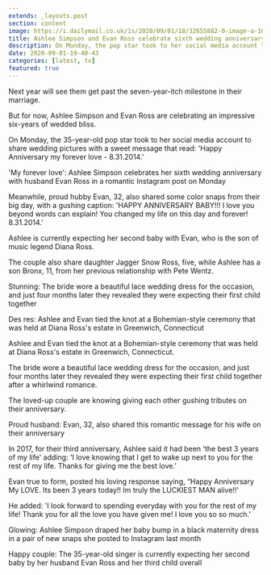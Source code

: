 ```yaml
---
extends: _layouts.post
section: content
image: https://i.dailymail.co.uk/1s/2020/09/01/18/32655882-0-image-a-10_1598982376568.jpg 
title: Ashlee Simpson and Evan Ross celebrate sixth wedding anniversary 
description: On Monday, the pop star took to her social media account to share wedding pictures with a sweet message that read Happy Anniversary my forever love - 8.31.2014. 
date: 2020-09-01-19-40-43 
categories: [latest, tv] 
featured: true 
--- 
```

Next year will see them get past the seven-year-itch milestone in their marriage. 

But for now, Ashlee Simpson and Evan Ross are celebrating an impressive six-years of wedded bliss. 

On Monday, the 35-year-old pop star took to her social media account to share wedding pictures with a sweet message that read: 'Happy Anniversary my forever love - 8.31.2014.'

'My forever love': Ashlee Simpson celebrates her sixth wedding anniversary with husband Evan Ross in a romantic Instagram post on Monday

Meanwhile, proud hubby Evan, 32, also shared some color snaps from their big day, with a gushing caption: 'HAPPY ANNIVERSARY BABY!!! I love you beyond words can explain! You changed my life on this day and forever! 8.31.2014.'

Ashlee is currently expecting her second baby with Evan, who is the son of music legend Diana Ross. 

The couple also share daughter Jagger Snow Ross, five, while Ashlee has a son Bronx, 11, from her previous relationship with Pete Wentz. 

Stunning: The bride wore a beautiful lace wedding dress for the occasion, and just four months later they revealed they were expecting their first child together

Des res: Ashlee and Evan tied the knot at a Bohemian-style ceremony that was held at Diana Ross's estate in Greenwich, Connecticut

Ashlee and Evan tied the knot at a Bohemian-style ceremony that was held at Diana Ross's estate in Greenwich, Connecticut.

The bride wore a beautiful lace wedding dress for the occasion, and just four months later they revealed they were expecting their first child together after a whirlwind romance. 

The loved-up couple are knowing giving each other gushing tributes on their anniversary.  

Proud husband: Evan, 32, also shared this romantic message for his wife on their anniversary 

In 2017, for their third anniversary, Ashlee said it had been 'the best 3 years of my life' adding: 'I love knowing that I get to wake up next to you for the rest of my life. Thanks for giving me the best love.' 

Evan true to form, posted his loving response saying, “Happy Anniversary My LOVE. Its been 3 years today!! Im truly the LUCKIEST MAN alive!!'

He added: 'I look forward to spending everyday with you for the rest of my life! Thank you for all the love you have given me! I love you so so much.'

Glowing: Ashlee Simpson draped her baby bump in a black maternity dress in a pair of new snaps she posted to Instagram last month

Happy couple: The 35-year-old singer is currently expecting her second baby by her husband Evan Ross and her third child overall

